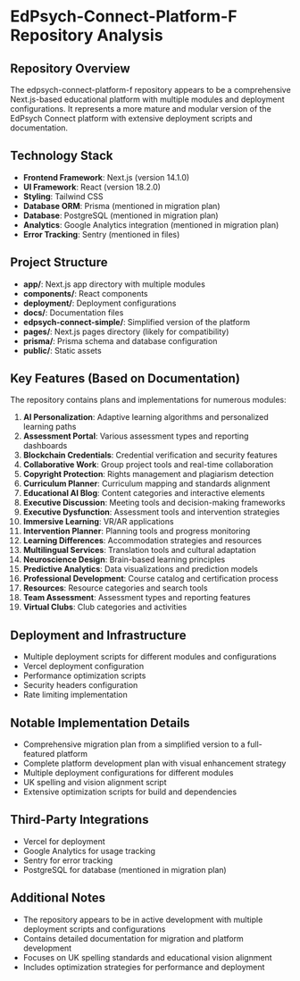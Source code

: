 # EdPsych-Connect-Platform-F Repository Analysis

## Repository Overview
The edpsych-connect-platform-f repository appears to be a comprehensive Next.js-based educational platform with multiple modules and deployment configurations. It represents a more mature and modular version of the EdPsych Connect platform with extensive deployment scripts and documentation.

## Technology Stack
- **Frontend Framework**: Next.js (version 14.1.0)
- **UI Framework**: React (version 18.2.0)
- **Styling**: Tailwind CSS
- **Database ORM**: Prisma (mentioned in migration plan)
- **Database**: PostgreSQL (mentioned in migration plan)
- **Analytics**: Google Analytics integration (mentioned in migration plan)
- **Error Tracking**: Sentry (mentioned in files)

## Project Structure
- **app/**: Next.js app directory with multiple modules
- **components/**: React components
- **deployment/**: Deployment configurations
- **docs/**: Documentation files
- **edpsych-connect-simple/**: Simplified version of the platform
- **pages/**: Next.js pages directory (likely for compatibility)
- **prisma/**: Prisma schema and database configuration
- **public/**: Static assets

## Key Features (Based on Documentation)
The repository contains plans and implementations for numerous modules:

1. **AI Personalization**: Adaptive learning algorithms and personalized learning paths
2. **Assessment Portal**: Various assessment types and reporting dashboards
3. **Blockchain Credentials**: Credential verification and security features
4. **Collaborative Work**: Group project tools and real-time collaboration
5. **Copyright Protection**: Rights management and plagiarism detection
6. **Curriculum Planner**: Curriculum mapping and standards alignment
7. **Educational AI Blog**: Content categories and interactive elements
8. **Executive Discussion**: Meeting tools and decision-making frameworks
9. **Executive Dysfunction**: Assessment tools and intervention strategies
10. **Immersive Learning**: VR/AR applications
11. **Intervention Planner**: Planning tools and progress monitoring
12. **Learning Differences**: Accommodation strategies and resources
13. **Multilingual Services**: Translation tools and cultural adaptation
14. **Neuroscience Design**: Brain-based learning principles
15. **Predictive Analytics**: Data visualizations and prediction models
16. **Professional Development**: Course catalog and certification process
17. **Resources**: Resource categories and search tools
18. **Team Assessment**: Assessment types and reporting features
19. **Virtual Clubs**: Club categories and activities

## Deployment and Infrastructure
- Multiple deployment scripts for different modules and configurations
- Vercel deployment configuration
- Performance optimization scripts
- Security headers configuration
- Rate limiting implementation

## Notable Implementation Details
- Comprehensive migration plan from a simplified version to a full-featured platform
- Complete platform development plan with visual enhancement strategy
- Multiple deployment configurations for different modules
- UK spelling and vision alignment script
- Extensive optimization scripts for build and dependencies

## Third-Party Integrations
- Vercel for deployment
- Google Analytics for usage tracking
- Sentry for error tracking
- PostgreSQL for database (mentioned in migration plan)

## Additional Notes
- The repository appears to be in active development with multiple deployment scripts and configurations
- Contains detailed documentation for migration and platform development
- Focuses on UK spelling standards and educational vision alignment
- Includes optimization strategies for performance and deployment
